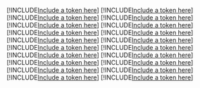 [!INCLUDE[Include a token here](refs/r1.md)]
[!INCLUDE[Include a token here](refs/r2.md)]
[!INCLUDE[Include a token here](refs/r3.md)]
[!INCLUDE[Include a token here](refs/r4.md)]
[!INCLUDE[Include a token here](refs/r5.md)]
[!INCLUDE[Include a token here](refs/r6.md)]
[!INCLUDE[Include a token here](refs/r7.md)]
[!INCLUDE[Include a token here](refs/r8.md)]
[!INCLUDE[Include a token here](refs/r9.md)]
[!INCLUDE[Include a token here](refs/r10.md)]
[!INCLUDE[Include a token here](refs/r11.md)]
[!INCLUDE[Include a token here](refs/r12.md)]
[!INCLUDE[Include a token here](refs/r13.md)]
[!INCLUDE[Include a token here](refs/r14.md)]
[!INCLUDE[Include a token here](refs/r15.md)]
[!INCLUDE[Include a token here](refs/r16.md)]
[!INCLUDE[Include a token here](refs/r17.md)]
[!INCLUDE[Include a token here](refs/r18.md)]
[!INCLUDE[Include a token here](refs/r19.md)]
[!INCLUDE[Include a token here](refs/r20.md)]